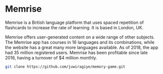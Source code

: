 # Memrise

Memrise is a British language platform that uses spaced repetition of flashcards to increase the rate of learning. It is based in London, UK.

Memrise offers user-generated content on a wide range of other subjects. The Memrise app has courses in 16 languages and its combinations, while the website has a great many more languages available. As of 2018, the app had 35 million registered users. Memrise has been profitable since late 2016, having a turnover of $4 million monthly.

```sh
git clone https://github.com/juwiragiye/memory-game.git
```
